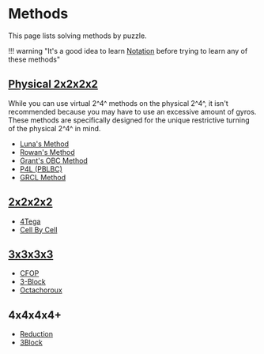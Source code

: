 # Methods

This page lists solving methods by puzzle.

!!! warning "It's a good idea to learn [Notation](/notation) before trying to learn any of these methods"

## [Physical 2x2x2x2](/puzzles/physical/2x2x2x2)

While you can use virtual 2^4^ methods on the physical 2^4^, it isn't recommended because you may have to use an excessive amount of gyros. These methods are specifically designed for the unique restrictive turning of the physical 2^4^ in mind.

- [Luna's Method](/methods/2x2x2x2-physical/luna)
- [Rowan's Method](/methods/2x2x2x2-physical/rowan)
- [Grant's OBC Method](/methods/2x2x2x2-physical/grant)
- [P4L (PBLBC)](/methods/2x2x2x2-physical/p4l)
- [GRCL Method](/methods/2x2x2x2-physical/grcl)

## [2x2x2x2](/puzzles/2x2x2x2)

- [4Tega](/methods/2x2x2x2/4tega)
- [Cell By Cell](/methods/2x2x2x2/cell-by-cell)

## [3x3x3x3](/puzzles/3x3x3x3)

- [CFOP](/methods/3x3x3x3/cfop)
- [3-Block](/methods/3x3x3x3/3block)
- [Octachoroux](/methods/3x3x3x3/octachoroux)

## 4x4x4x4+

- [Reduction](/methods/big-cube-reduction)
- [3Block](/methods/3x3x3x3/3block/#big-cubes)

